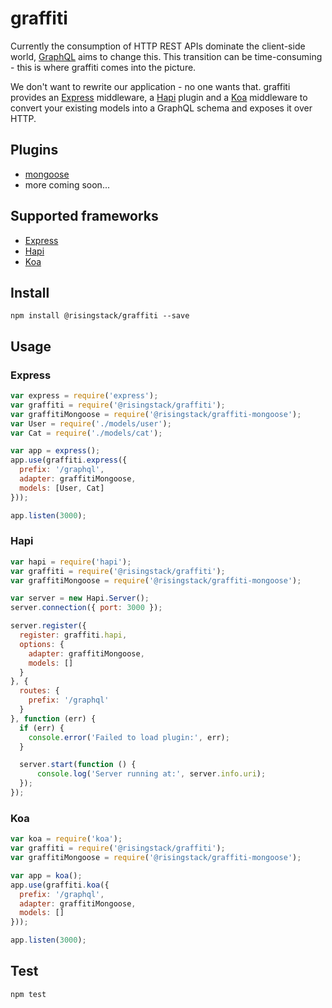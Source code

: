 # graffiti

Currently the consumption of HTTP REST APIs dominate the client-side world,
[GraphQL](https://github.com/facebook/graphql) aims to change this.
This transition can be time-consuming - this is where graffiti comes into the picture.

We don't want to rewrite our application - no one wants that.
graffiti provides an [Express](http://expressjs.com) middleware, a [Hapi](http://hapijs.com) plugin and a
[Koa](http://koajs.com) middleware to convert your existing models into a GraphQL schema and exposes it over HTTP.

## Plugins

* [mongoose](https://github.com/RisingStack/graffiti-mongoose)
* more coming soon...

## Supported frameworks

* [Express](https://github.com/RisingStack/graffiti#express)
* [Hapi](https://github.com/RisingStack/graffiti#hapi)
* [Koa](https://github.com/RisingStack/graffiti#koa)

## Install

```
npm install @risingstack/graffiti --save
```

## Usage

### Express

```javascript
var express = require('express');
var graffiti = require('@risingstack/graffiti');
var graffitiMongoose = require('@risingstack/graffiti-mongoose');
var User = require('./models/user');
var Cat = require('./models/cat');

var app = express();
app.use(graffiti.express({
  prefix: '/graphql',
  adapter: graffitiMongoose,
  models: [User, Cat]
}));

app.listen(3000);
```

### Hapi

```javascript
var hapi = require('hapi');
var graffiti = require('@risingstack/graffiti');
var graffitiMongoose = require('@risingstack/graffiti-mongoose');

var server = new Hapi.Server();
server.connection({ port: 3000 });

server.register({
  register: graffiti.hapi,
  options: {
    adapter: graffitiMongoose,
    models: []
  }
}, {
  routes: {
    prefix: '/graphql'
  }
}, function (err) {
  if (err) {
    console.error('Failed to load plugin:', err);
  }

  server.start(function () {
      console.log('Server running at:', server.info.uri);
  });
});
```

### Koa

```javascript
var koa = require('koa');
var graffiti = require('@risingstack/graffiti');
var graffitiMongoose = require('@risingstack/graffiti-mongoose');

var app = koa();
app.use(graffiti.koa({
  prefix: '/graphql',
  adapter: graffitiMongoose,
  models: []
}));

app.listen(3000);
```

## Test

```
npm test
```
